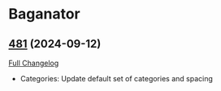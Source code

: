 # Baganator

## [481](https://github.com/Baganator/Baganator/tree/481) (2024-09-12)
[Full Changelog](https://github.com/Baganator/Baganator/compare/480...481) 

- Categories: Update default set of categories and spacing  
